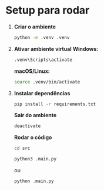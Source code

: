 # Setup para rodar

1. **Criar o ambiente**

   ```bash
   python -m .venv .venv
   ```

2. **Ativar ambiente virtual**
   **Windows:**

   ```bash
   .venv\Scripts\activate
   ```

   **macOS/Linux:**

   ```bash
   source .venv/bin/activate
   ```

3. **Instalar dependências**

   ```bash
   pip install -r requirements.txt
   ```

   **Sair do ambiente**

   ```bash
   deactivate
   ```

   **Rodar o código**

   ```bash
   cd src
   ```

   ```bash
   python3 .main.py
   ```

   ou

   ```bash
   python .main.py
   ```
